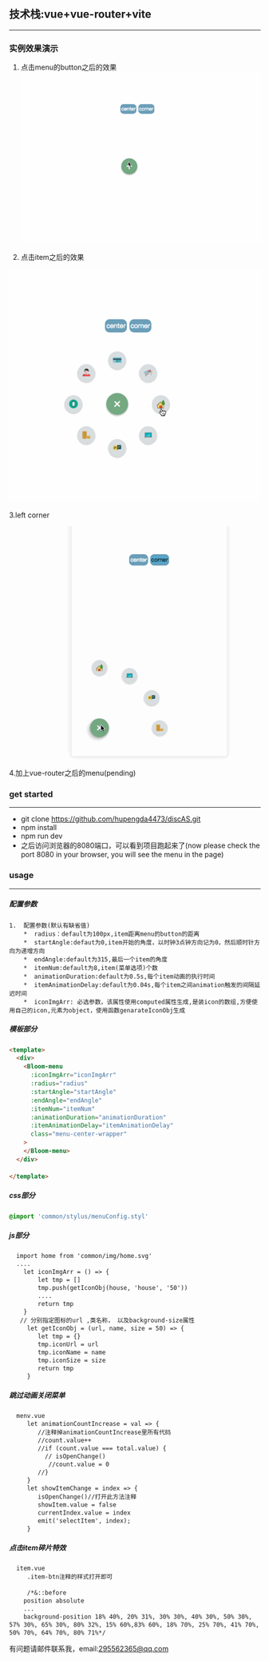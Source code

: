 
## 技术栈:vue+vue-router+vite

----

### 实例效果演示

1. 点击menu的button之后的效果
   ![菜单menu点击演示](./doc/img/pic_1.gif)

2. 点击item之后的效果

![点击item之后的效果](./doc/img/pic2.gif)

3.left corner

![left corner](./doc/img/pic_3.gif)

4.加上vue-router之后的menu(pending)

### get started
----
* 	git clone https://github.com/hupengda4473/discAS.git
*  npm install
*  npm run dev
*  之后访问浏览器的8080端口，可以看到项目跑起来了(now please check the port 8080 in your browser, you will see the menu in the page)

### usage
-----

##### 配置参数
	1. 	配置参数(默认有缺省值)
		*  radius：default为100px,item距离menu的button的距离
		*  startAngle:defaut为0,item开始的角度，以时钟3点钟方向记为0，然后顺时针方向为递增方向
		*  endAngle:default为315,最后一个item的角度
		*  itemNum:default为8,item(菜单选项)个数
		*  animationDuration:default为0.5s,每个item动画的执行时间
		*  itemAnimationDelay:default为0.04s,每个item之间animation触发的间隔延迟时间
		*  iconImgArr: 必选参数，该属性使用computed属性生成,是装icon的数组,方便使用自己的icon,元素为object，使用函数genarateIconObj生成

##### 模板部分
```html
<template>
  <div>
    <Bloom-menu
      :iconImgArr="iconImgArr"
      :radius="radius"
      :startAngle="startAngle"
      :endAngle="endAngle"
      :itemNum="itemNum"
      :animationDuration="animationDuration"
      :itemAnimationDelay="itemAnimationDelay"
      class="menu-center-wrapper"
    >
    </Bloom-menu>
  </div>

</template>
```
##### css部分
```css
@import 'common/stylus/menuConfig.styl'
```

##### js部分
	  import home from 'common/img/home.svg'
	  ....
        let iconImgArr = () => {
            let tmp = []
            tmp.push(getIconObj(house, 'house', '50'))
            ....
            return tmp
        }
       // 分别指定图标的url ,类名称， 以及background-size属性
         let getIconObj = (url, name, size = 50) => {
            let tmp = {}
            tmp.iconUrl = url
            tmp.iconName = name
            tmp.iconSize = size
            return tmp
         }


##### 跳过动画关闭菜单
      menv.vue
         let animationCountIncrease = val => {
            //注释掉animationCountIncrease里所有代码
            //count.value++
            //if (count.value === total.value) {
              // isOpenChange()
               //count.value = 0
            //}
         }
         let showItemChange = index => {
            isOpenChange()//打开此方法注释
            showItem.value = false
            currentIndex.value = index
            emit('selectItem', index);
         }

##### 点击item碎片特效
      item.vue
         .item-btn注释的样式打开即可

         /*&::before
        position absolute
        ...
        background-position 18% 40%, 20% 31%, 30% 30%, 40% 30%, 50% 30%, 57% 30%, 65% 30%, 80% 32%, 15% 60%,83% 60%, 18% 70%, 25% 70%, 41% 70%, 50% 70%, 64% 70%, 80% 71%*/


有问题请邮件联系我，email:295562365@qq.com





